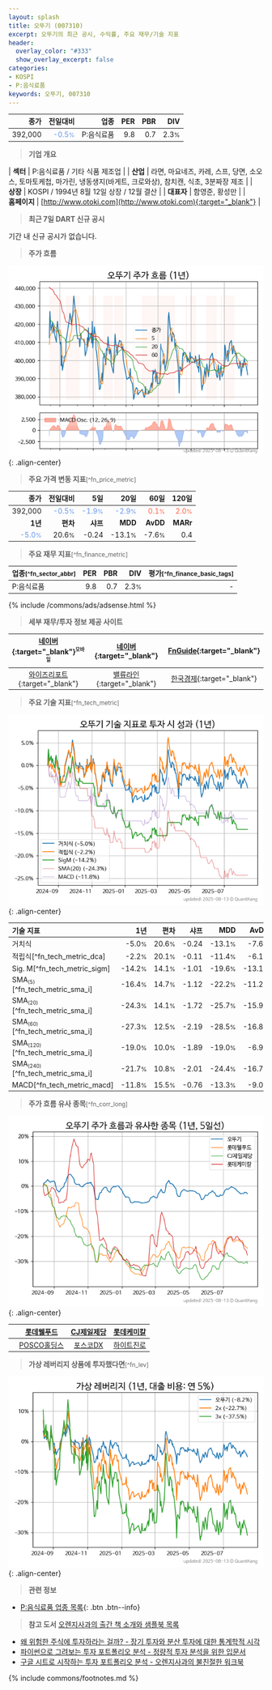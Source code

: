 ```yaml
---
layout: splash
title: 오뚜기 (007310)
excerpt: 오뚜기의 최근 공시, 수익률, 주요 재무/기술 지표
header:
  overlay_color: "#333"
  show_overlay_excerpt: false
categories:
- KOSPI
- P:음식료품
keywords: 오뚜기, 007310
---
```


| **종가** | **전일대비** | **업종** | **PER** | **PBR** | **DIV** |
| -------: | -----------: | -------: | ------: | ------: | ------: |
| 392,000 | <span style="color: cornflowerblue">-0.5<small>%</small></span> | P:음식료품 | 9.8 | 0.7 | 2.3<small>%</small> |

<!-- more -->


> **기업 개요**<a id="company"></a>

| <span style="white-space:nowrap;">**섹터**</span> | P:음식료품 / 기타 식품 제조업 |
| <span style="white-space:nowrap;">**산업**</span> | 라면, 마요네즈, 카레, 스프, 당면, 소오스, 토마토케첩, 마가린, 냉동생지(바게트, 크로와상), 참치캔, 식초, 3분짜장 제조 |
| <span style="white-space:nowrap;">**상장**</span> | KOSPI / 1994년 8월 12일 상장 / 12월 결산 |
| <span style="white-space:nowrap;">**대표자**</span> | 함영준, 황성만 |
| <span style="white-space:nowrap;">**홈페이지**</span> | [http://www.otoki.com](http://www.otoki.com){:target="_blank"} |


> **최근 7일 DART 신규 공시**<a id="dart"></a>

기간 내 신규 공시가 없습니다.


> **주가 흐름**<a id="price"></a>

![007310](/stock/images/007310.png){: .align-center}


> **주요 가격 변동 지표**<small>[^fn_price_metric]</small>

| **종가** | **전일대비** | **5일** | **20일** | **60일** | **120일** |
| -------: | -----------: | ------: | -------: | -------: | --------: |
| 392,000 | <span style="color: cornflowerblue">-0.5<small>%</small></span> | <span style="color: cornflowerblue">-1.9<small>%</small></span> | <span style="color: cornflowerblue">-2.9<small>%</small></span> | <span style="color: tomato">0.1<small>%</small></span> | <span style="color: tomato">2.0<small>%</small></span> |
| **1년** | **편차** | **샤프** | **MDD** | **AvDD** | **MARr** |
| <span style="color: cornflowerblue">-5.0<small>%</small></span> | 20.6<small>%</small> | -0.24 | -13.1<small>%</small> | -7.6<small>%</small> | 0.4 |


> **주요 재무 지표**<small>[^fn_finance_metric]</small>

| **업종**<small>[^fn_sector_abbr]</small> | **PER** | **PBR** | **DIV** | **평가**<small>[^fn_finance_basic_tags]</small> |
| :--------------------------------------- | ------: | ------: | ------: | ----------------------------------------------: |
| P:음식료품 | 9.8 | 0.7 | 2.3<small>%</small> | - |



{% include /commons/ads/adsense.html %}

> **세부 재무/투자 정보 제공 사이트**

| [네이버](https://m.stock.naver.com/domestic/stock/007310/finance/summary){:target="_blank"}<sup><small>모바일</small></sup> | [네이버](https://finance.naver.com/item/coinfo.naver?code=007310){:target="_blank"} | [FnGuide](https://comp.fnguide.com/SVO2/ASP/SVD_Invest.asp?gicode=A007310&MenuYn=Y){:target="_blank"} |
| :---: | :---: | :---: |
| [와이즈리포트](https://comp.wisereport.co.kr/company/c1040001.aspx?cmp_cd=007310){:target="_blank"} | [밸류라인](https://www.valueline.co.kr/finance/summary/007310){:target="_blank"} | [한국경제](https://markets.hankyung.com/stock/007310/financial-summary){:target="_blank"} |


> **주요 기술 지표**<small>[^fn_tech_metric]</small>


![007310](/stock/images/007310_tech.png){: .align-center}

| **기술 지표** | **1년** | **편차** | **샤프** | **MDD** | **AvDD** |
| :------------ | ------: | -----------: | -------: | ------: | -------: |
| 거치식 | -5.0<small>%</small> | 20.6<small>%</small> | -0.24 | -13.1<small>%</small> | -7.6<small>%</small> |
| 적립식[^fn_tech_metric_dca] | -2.2<small>%</small> | 20.1<small>%</small> | -0.11 | -11.4<small>%</small> | -6.1<small>%</small> |
| Sig. M[^fn_tech_metric_sigm] | -14.2<small>%</small> | 14.1<small>%</small> | -1.01 | -19.6<small>%</small> | -13.1<small>%</small> |
| SMA<small><sub>(5)</sub></small>[^fn_tech_metric_sma_i] | -16.4<small>%</small> | 14.7<small>%</small> | -1.12 | -22.2<small>%</small> | -11.2<small>%</small> |
| SMA<small><sub>(20)</sub></small>[^fn_tech_metric_sma_i] | -24.3<small>%</small> | 14.1<small>%</small> | -1.72 | -25.7<small>%</small> | -15.9<small>%</small> |
| SMA<small><sub>(60)</sub></small>[^fn_tech_metric_sma_i] | -27.3<small>%</small> | 12.5<small>%</small> | -2.19 | -28.5<small>%</small> | -16.8<small>%</small> |
| SMA<small><sub>(120)</sub></small>[^fn_tech_metric_sma_i] | -19.0<small>%</small> | 10.0<small>%</small> | -1.89 | -19.0<small>%</small> | -6.9<small>%</small> |
| SMA<small><sub>(240)</sub></small>[^fn_tech_metric_sma_i] | -21.7<small>%</small> | 10.8<small>%</small> | -2.01 | -24.4<small>%</small> | -16.7<small>%</small> |
| MACD[^fn_tech_metric_macd] | -11.8<small>%</small> | 15.5<small>%</small> | -0.76 | -13.3<small>%</small> | -9.0<small>%</small> |


> **주가 흐름 유사 종목**<a id="corr"></a><small>[^fn_corr_long]</small>

![007310](/stock/images/007310_corr.png){: .align-center}

|       | [롯데웰푸드](/280360/) | [CJ제일제당](/097950/) | [롯데케미칼](/011170/) |
| :---: | :------------------------------------: | :------------------------------------: | :------------------------------------: |
|       | [POSCO홀딩스](/005490/) | [포스코DX](/022100/) | [하이트진로](/000080/) |


> **가상 레버리지 상품에 투자했다면**<a id="2x"></a><small>[^fn_lev]</small>

![007310](/stock/images/007310_2x.png){: .align-center}


> **관련 정보**

- [P:음식료품 업종 목록](/stats/sector/kospi_업종_음식료품_종목/){: .btn .btn--info}

> **참고 도서** [오렌지사과의 출간 책 소개와 샘플북 목록](https://kongdori.tistory.com/691)

- [왜 위험한 주식에 투자하라는 걸까? - 장기 투자와 분산 투자에 대한 통계학적 시각](https://kongdori.tistory.com/421)
- [파이썬으로 그려보는 투자 포트폴리오 분석  - 정량적 투자 분석을 위한 입문서](https://kongdori.tistory.com/643)
- [구글 시트로 시작하는 투자 포트폴리오 분석 - 오렌지사과의 불친절한 워크북](https://kongdori.tistory.com/449)


{% include commons/footnotes.md %}